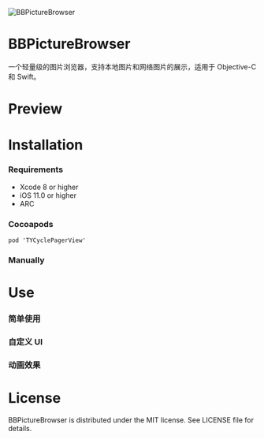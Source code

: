 ![BBPictureBrowser](https://gitee.com/ebamboo/media/raw/master/BBPictureBrowser/readme/title.png)
# BBPictureBrowser
一个轻量级的图片浏览器，支持本地图片和网络图片的展示，适用于 Objective-C 和 Swift。
# Preview
# Installation
### Requirements
* Xcode 8 or higher
* iOS 11.0 or higher
* ARC
### Cocoapods
```
pod 'TYCyclePagerView'
```
### Manually

# Use
### 简单使用
### 自定义 UI
### 动画效果
# License
BBPictureBrowser is distributed under the MIT license. See LICENSE file for details.
